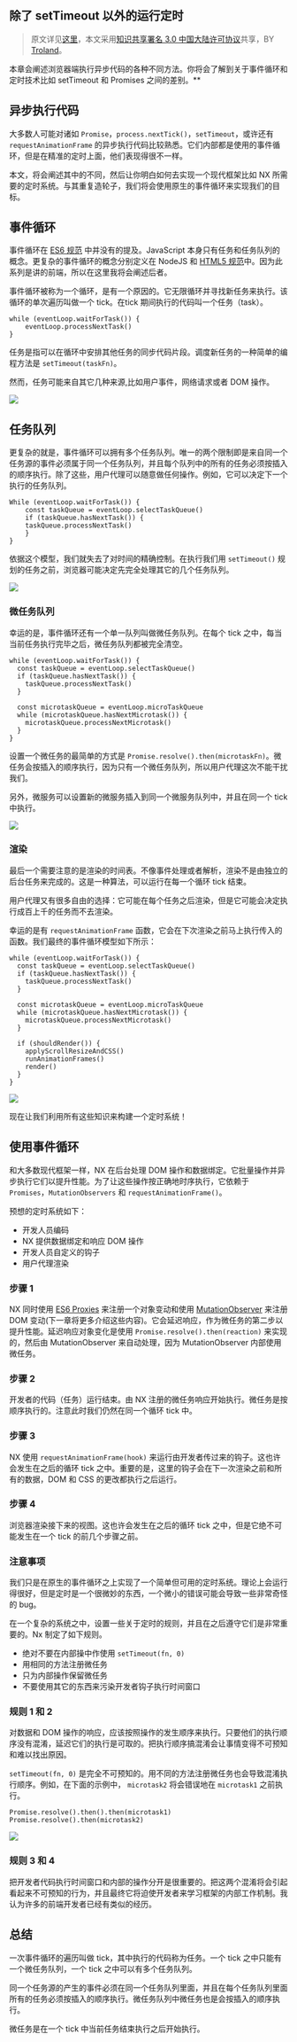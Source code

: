 ## 除了 setTimeout 以外的运行定时

> 原文详见[这里](https://blog.risingstack.com/writing-a-javascript-framework-execution-timing-beyond-settimeout/)，本文采用[知识共享署名 3.0 中国大陆许可协议](http://creativecommons.org/licenses/by/3.0/cn/)共享，BY [Troland](https://github.com/Troland)。

本章会阐述浏览器端执行异步代码的各种不同方法。你将会了解到关于事件循环和定时技术比如 setTimeout 和 Promises 之间的差别。**

## 异步执行代码

大多数人可能对诸如 `Promise`，`process.nextTick()`，`setTimeout`，或许还有 `requestAnimationFrame` 的异步执行代码比较熟悉。它们内部都是使用的事件循环，但是在精准的定时上面，他们表现得很不一样。

本文，将会阐述其中的不同，然后让你明白如何去实现一个现代框架比如 NX 所需要的定时系统。与其重复造轮子，我们将会使用原生的事件循环来实现我们的目标。

## 事件循环

事件循环在 [ES6 规范](http://www.ecma-international.org/ecma-262/6.0/) 中并没有的提及。JavaScript 本身只有任务和任务队列的概念。更复杂的事件循环的概念分别定义在 NodeJS 和 [HTML5 规范](https://www.w3.org/TR/2016/CR-html51-20160621/webappapis.html#event-loops)中。因为此系列是讲的前端，所以在这里我将会阐述后者。

事件循环被称为一个循环，是有一个原因的。它无限循环并寻找新任务来执行。该循环的单次遍历叫做一个 tick。在tick 期间执行的代码叫一个任务（task）。

```
while (eventLoop.waitForTask()) {
	eventLoop.processNextTask()
}
```

任务是指可以在循环中安排其他任务的同步代码片段。调度新任务的一种简单的编程方法是 `setTimeout(taskFn)`。

然而，任务可能来自其它几种来源,比如用户事件，网络请求或者 DOM 操作。

![](./assets/Execution_timing_event_lopp_with_tasks-1470127590983.svg)

## 任务队列

更复杂的就是，事件循环可以拥有多个任务队列。唯一的两个限制即是来自同一个任务源的事件必须属于同一个任务队列，并且每个队列中的所有的任务必须按插入的顺序执行。除了这些，用户代理可以随意做任何操作。例如，它可以决定下一个执行的任务队列。

```
While (eventLoop.waitForTask()) {
	const taskQueue = eventLoop.selectTaskQueue()
	if (taskQueue.hasNextTask()) {
    taskQueue.processNextTask()
	}
}
```

依据这个模型，我们就失去了对时间的精确控制。在执行我们用 `setTimeout()`  规划的任务之前，浏览器可能决定先完全处理其它的几个任务队列。

![](http://blog-assets.risingstack.com/2016/Aug/Execution_timing_event_loop_with_task_queues-1470127624172.svg)

### 微任务队列

幸运的是，事件循环还有一个单一队列叫做微任务队列。在每个 tick 之中，每当当前任务执行完毕之后，微任务队列都被完全清空。

```
while (eventLoop.waitForTask()) {
  const taskQueue = eventLoop.selectTaskQueue()
  if (taskQueue.hasNextTask()) {
    taskQueue.processNextTask()
  }
  
  const microtaskQueue = eventLoop.microTaskQueue
  while (microtaskQueue.hasNextMicrotask()) {
    microtaskQueue.processNextMicrotask()
  }
}
```

设置一个微任务的最简单的方式是 `Promise.resolve().then(microtaskFn)`。微任务会按插入的顺序执行，因为只有一个微任务队列，所以用户代理这次不能干扰我们。

另外，微服务可以设置新的微服务插入到同一个微服务队列中，并且在同一个 tick 中执行。

![](./assets/Execution_timing_event_loop_with_microtask_queue-1470127679393.svg)

### 渲染

最后一个需要注意的是渲染的时间表。不像事件处理或者解析，渲染不是由独立的后台任务来完成的。这是一种算法，可以运行在每一个循环 tick 结束。

用户代理又有很多自由的选择：它可能在每个任务之后渲染，但是它可能会决定执行成百上千的任务而不去渲染。

幸运的是有 `requestAnimationFrame` 函数，它会在下次渲染之前马上执行传入的函数。我们最终的事件循环模型如下所示：

```
while (eventLoop.waitForTask()) {
  const taskQueue = eventLoop.selectTaskQueue()
  if (taskQueue.hasNextTask()) {
    taskQueue.processNextTask()
  }
  
  const microtaskQueue = eventLoop.microTaskQueue
  while (microtaskQueue.hasNextMicrotask()) {
    microtaskQueue.processNextMicrotask()
  }
  
  if (shouldRender()) {
    applyScrollResizeAndCSS()
    runAnimationFrames()
    render()
  }
}
```

![](./assets/Execution_timing_event_loop_with_rendering-1470127703068.svg)

现在让我们利用所有这些知识来构建一个定时系统！

## 使用事件循环

和大多数现代框架一样，NX 在后台处理 DOM 操作和数据绑定。它批量操作并异步执行它们以提升性能。为了让这些操作按正确地时序执行，它依赖于 `Promises`，`MutationObservers` 和 `requestAnimationFrame()`。

预想的定时系统如下：

- 开发人员编码
- NX 提供数据绑定和响应 DOM 操作 
- 开发人员自定义的钩子
- 用户代理渲染

### 步骤 1

NX 同时使用 [ES6 Proxies](https://ponyfoo.com/articles/es6-proxies-in-depth) 来注册一个对象变动和使用 [MutationObserver](https://davidwalsh.name/mutationobserver-api) 来注册 DOM 变动(下一章将更多介绍这些内容)。它会延迟响应，作为微任务的第二步以提升性能。延迟响应对象变化是使用 `Promise.resolve().then(reaction)` 来实现的，然后由 MutationObserver 来自动处理，因为 MutationObserver 内部使用微任务。


### 步骤 2

开发者的代码（任务）运行结束。由 NX 注册的微任务响应开始执行。微任务是按顺序执行的。注意此时我们仍然在同一个循环 tick 中。

### 步骤 3

NX 使用 `requestAnimationFrame(hook)` 来运行由开发者传过来的钩子。这也许会发生在之后的循环 tick 之中。重要的是，这里的钩子会在下一次渲染之前和所有的数据，DOM 和 CSS 的更改都执行之后运行。

### 步骤 4

浏览器渲染接下来的视图。这也许会发生在之后的循环 tick 之中，但是它绝不可能发生在一个 tick 的前几个步骤之前。

### 注意事项

我们只是在原生的事件循环之上实现了一个简单但可用的定时系统。理论上会运行得很好，但是定时是一个很微妙的东西，一个微小的错误可能会导致一些非常奇怪的 bug。

在一个复杂的系统之中，设置一些关于定时的规则，并且在之后遵守它们是非常重要的。Nx 制定了如下规则。

- 绝对不要在内部操中作使用 `setTimeout(fn, 0)`
- 用相同的方法注册微任务
- 只为内部操作保留微任务
- 不要使用其它的东西来污染开发者钩子执行时间窗口

### 规则 1 和 2

对数据和 DOM 操作的响应，应该按照操作的发生顺序来执行。只要他们的执行顺序没有混淆，延迟它们的执行是可取的。把执行顺序搞混淆会让事情变得不可预知和难以找出原因。

`setTimeout(fn, 0)` 是完全不可预知的。用不同的方法注册微任务也会导致混淆执行顺序。例如，在下面的示例中， `microtask2` 将会错误地在 `microtask1` 之前执行。

```
Promise.resolve().then().then(microtask1)
Promise.resolve().then(microtask2)
```

![](./assets/Execution_timing_microtask_registration_method-1470127727609.svg)

### 规则 3 和 4

把开发者代码执行时间窗口和内部的操作分开是很重要的。把这两个混淆将会引起看起来不可预知的行为，并且最终它将迫使开发者来学习框架的内部工作机制。我认为许多的前端开发者已经有类似的经历。

## 总结

一次事件循环的遍历叫做 tick，其中执行的代码称为任务。一个 tick 之中只能有一个微任务队列，一个 tick 之中可以有多个任务队列。

同一个任务源的产生的事件必须在同一个任务队列里面，并且在每个任务队列里面所有的任务必须按插入的顺序执行。微任务队列中微任务也是会按插入的顺序执行。

微任务是在一个 tick 中当前任务结束执行之后开始执行。
